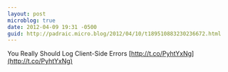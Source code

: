 ```yaml
---
layout: post
microblog: true
date: 2012-04-09 19:31 -0500
guid: http://padraic.micro.blog/2012/04/10/t189510883230236672.html
---
```

You Really Should Log Client-Side Errors [http://t.co/PyhtYxNg](http://t.co/PyhtYxNg)
